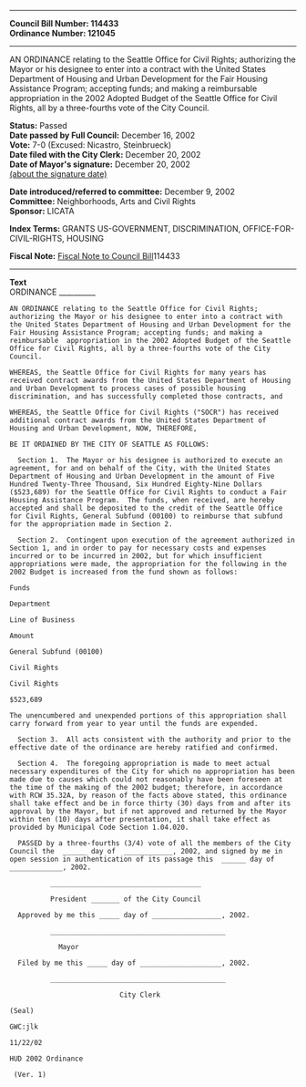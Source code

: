 * * * * *  
  
**Council Bill Number: [](#h0)[](#h2)114433**   
**Ordinance Number: 121045**  
  
* * * * *  
  
AN ORDINANCE relating to the Seattle Office for Civil Rights; authorizing the Mayor or his designee to enter into a contract with the United States Department of Housing and Urban Development for the Fair Housing Assistance Program; accepting funds; and making a reimbursable appropriation in the 2002 Adopted Budget of the Seattle Office for Civil Rights, all by a three-fourths vote of the City Council.  
  
**Status:** Passed   
**Date passed by Full Council:** December 16, 2002   
**Vote:** 7-0 (Excused: Nicastro, Steinbrueck)   
**Date filed with the City Clerk:** December 20, 2002   
**Date of Mayor's signature:** December 20, 2002   
[(about the signature date)](/~public/approvaldate.htm)   
  
  
**Date introduced/referred to committee:** December 9, 2002   
**Committee:** Neighborhoods, Arts and Civil Rights   
**Sponsor:** LICATA   
  
**Index Terms:** GRANTS US-GOVERNMENT, DISCRIMINATION, OFFICE-FOR-CIVIL-RIGHTS, HOUSING  
  
**Fiscal Note:** [Fiscal Note to Council Bill](http://clerk.seattle.gov/~public/fnote/114433.htm)[](#h1)[](#h3)114433  
  
* * * * *  
  
**Text**  
    ORDINANCE __________  
  
    AN ORDINANCE relating to the Seattle Office for Civil Rights;  
    authorizing the Mayor or his designee to enter into a contract with  
    the United States Department of Housing and Urban Development for the  
    Fair Housing Assistance Program; accepting funds; and making a  
    reimbursable  appropriation in the 2002 Adopted Budget of the Seattle  
    Office for Civil Rights, all by a three-fourths vote of the City  
    Council.  
  
    WHEREAS, the Seattle Office for Civil Rights for many years has  
    received contract awards from the United States Department of Housing  
    and Urban Development to process cases of possible housing  
    discrimination, and has successfully completed those contracts, and  
  
    WHEREAS, the Seattle Office for Civil Rights ("SOCR") has received  
    additional contract awards from the United States Department of  
    Housing and Urban Development, NOW, THEREFORE,  
  
    BE IT ORDAINED BY THE CITY OF SEATTLE AS FOLLOWS:  
  
      Section 1.  The Mayor or his designee is authorized to execute an  
    agreement, for and on behalf of the City, with the United States  
    Department of Housing and Urban Development in the amount of Five  
    Hundred Twenty-Three Thousand, Six Hundred Eighty-Nine Dollars  
    ($523,689) for the Seattle Office for Civil Rights to conduct a Fair  
    Housing Assistance Program.  The funds, when received, are hereby  
    accepted and shall be deposited to the credit of the Seattle Office  
    for Civil Rights, General Subfund (00100) to reimburse that subfund  
    for the appropriation made in Section 2.  
  
      Section 2.  Contingent upon execution of the agreement authorized in  
    Section 1, and in order to pay for necessary costs and expenses  
    incurred or to be incurred in 2002, but for which insufficient  
    appropriations were made, the appropriation for the following in the  
    2002 Budget is increased from the fund shown as follows:  
  
    Funds  
  
    Department  
  
    Line of Business  
  
    Amount  
  
    General Subfund (00100)  
  
    Civil Rights  
  
    Civil Rights  
  
    $523,689  
  
    The unencumbered and unexpended portions of this appropriation shall  
    carry forward from year to year until the funds are expended.  
  
      Section 3.  All acts consistent with the authority and prior to the  
    effective date of the ordinance are hereby ratified and confirmed.  
  
      Section 4.  The foregoing appropriation is made to meet actual  
    necessary expenditures of the City for which no appropriation has been  
    made due to causes which could not reasonably have been foreseen at  
    the time of the making of the 2002 budget; therefore, in accordance  
    with RCW 35.32A, by reason of the facts above stated, this ordinance  
    shall take effect and be in force thirty (30) days from and after its  
    approval by the Mayor, but if not approved and returned by the Mayor  
    within ten (10) days after presentation, it shall take effect as  
    provided by Municipal Code Section 1.04.020.  
  
      PASSED by a three-fourths (3/4) vote of all the members of the City  
    Council the  ______ day of  ____________, 2002, and signed by me in  
    open session in authentication of its passage this  ______ day of  
    _____________, 2002.  
  
              _____________________________________  
  
              President _______ of the City Council  
  
      Approved by me this _____ day of _________________, 2002.  
  
              ___________________________________________  
  
                Mayor  
  
      Filed by me this _____ day of ____________________, 2002.  
  
              ___________________________________________  
  
                               City Clerk  
  
    (Seal)  
  
    GWC:jlk  
  
    11/22/02  
  
    HUD 2002 Ordinance  
  
     (Ver. 1)  
